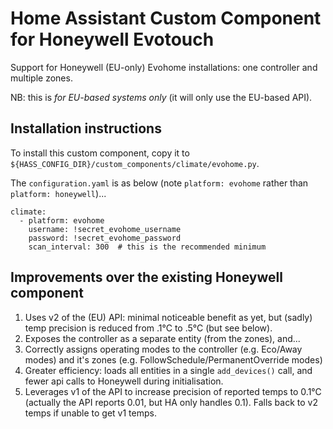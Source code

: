 # Home Assistant Custom Component for Honeywell Evotouch

Support for Honeywell (EU-only) Evohome installations: one controller and multiple zones.

NB: this is _for EU-based systems only_ (it will only use the EU-based API).

## Installation instructions

To install this custom component, copy it to `${HASS_CONFIG_DIR}/custom_components/climate/evohome.py`.

The `configuration.yaml` is as below (note `platform: evohome` rather than `platform: honeywell`)...
```
climate:
  - platform: evohome
    username: !secret_evohome_username
    password: !secret_evohome_password
    scan_interval: 300  # this is the recommended minimum
```

## Improvements over the existing Honeywell component

1. Uses v2 of the (EU) API: minimal noticeable benefit as yet, but (sadly) temp precision is reduced from .1°C to .5°C (but see below).
2. Exposes the controller as a separate entity (from the zones), and...
3. Correctly assigns operating modes to the controller (e.g. Eco/Away modes) and it's zones (e.g. FollowSchedule/PermanentOverride modes)
4. Greater efficiency: loads all entities in a single `add_devices()` call, and fewer api calls to Honeywell during initialisation.
5. Leverages v1 of the API to increase precision of reported temps to 0.1°C (actually the API reports 0.01, but HA only handles 0.1).  Falls back to v2 temps if unable to get v1 temps. 
